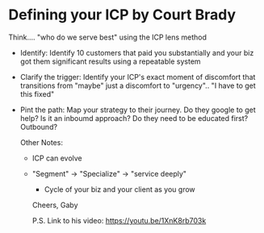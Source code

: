 # Defining your ICP by Court Brady

Think.... "who do we serve best" using the ICP lens method

- Identify: Identify 10 customers that paid you substantially and your biz got them significant results using a repeatable system
- Clarify the trigger: Identify your ICP's exact moment of discomfort that transitions from "maybe" just a discomfort to "urgency".. "I have to get this fixed"
- Pint the path: Map your strategy to their journey. Do they google to get help? Is it an inboumd approach? Do they need to be educated first? Outbound?

  Other Notes:
  - ICP can evolve
  - "Segment" -> "Specialize" -> "service deeply"
    - Cycle of your biz and your client as you grow
   
    Cheers,
    Gaby

    P.S. Link to his video: https://youtu.be/1XnK8rb703k
